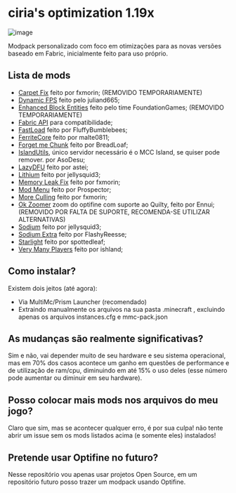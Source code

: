 # ciria's optimization 1.19x
![image](https://user-images.githubusercontent.com/77357036/190875366-a82d7059-bd6c-44f8-8260-8388ad4f3221.png)

Modpack personalizado com foco em otimizações para as novas versões baseado em Fabric, inicialmente feito para uso próprio.


## Lista de mods
* [Carpet Fix](https://modrinth.com/mod/carpet-fixes/version/v1.7.5) feito por fxmorin; (REMOVIDO TEMPORARIAMENTE)
* [Dynamic FPS](https://modrinth.com/mod/dynamic-fps) feito pelo juliand665;
* [Enhanced Block Entities](https://modrinth.com/mod/ebe) feito pelo time FoundationGames; (REMOVIDO TEMPORARIAMENTE)
* [Fabric API](https://modrinth.com/mod/fabric-api) para compatibilidade;
* [FastLoad](https://modrinth.com/mod/fastload) feito por FluffyBumblebees;
* [FerriteCore](https://modrinth.com/mod/ferrite-core) feito por malte0811;
* [Forget me Chunk](https://modrinth.com/mod/forgetmechunk) feito por BreadLoaf;
* [IslandUtils](https://github.com/AsoDesu/IslandUtils), único servidor necessário é o MCC Island, se quiser pode remover. por AsoDesu;
* [LazyDFU](https://modrinth.com/mod/lazydfu) feito por astei;
* [Lithium](https://modrinth.com/mods?q=lithium) feito por jellysquid3;
* [Memory Leak Fix](https://modrinth.com/mod/memoryleakfix) feito por fxmorin;
* [Mod Menu](https://modrinth.com/mod/modmenu) feito por Prospector;
* [More Culling](https://modrinth.com/mod/moreculling) feito por fxmorin;
* [Ok Zoomer](https://modrinth.com/mod/ok-zoomer) zoom do optifine com suporte ao Quilty, feito por Ennui; (REMOVIDO POR FALTA DE SUPORTE, RECOMENDA-SE UTILIZAR ALTERNATIVAS)
* [Sodium](https://modrinth.com/mod/sodium) feito por jellysquid3;
* [Sodium Extra](https://modrinth.com/mod/sodium-extra) feito por FlashyReesse;
* [Starlight](https://modrinth.com/mod/starlight) feito por spottedleaf;
* [Very Many Players](https://modrinth.com/mod/vmp-fabric) feito por ishland;

## Como instalar?

Existem dois jeitos (até agora): 
+ Via MultiMc/Prism Launcher (recomendado)
+ Extraindo manualmente os arquivos na sua pasta .minecraft , excluindo apenas os arquivos instances.cfg e mmc-pack.json

## As mudanças são realmente significativas? 

Sim e não, vai depender muito de seu hardware e seu sistema operacional, mas em 70% dos casos acontece um ganho em questões de performance e de utilização de ram/cpu, diminuindo em até 15% o uso deles (esse número pode aumentar ou diminuir em seu hardware).

## Posso colocar mais mods nos arquivos do meu jogo?

Claro que sim, mas se acontecer qualquer erro, é por sua culpa! não tente abrir um issue sem os mods listados acima (e somente eles) instalados!


## Pretende usar Optifine no futuro?

Nesse repositório vou apenas usar projetos Open Source, em um repositório futuro posso trazer um modpack usando Optifine.
